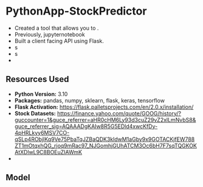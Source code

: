 # PythonApp-StockPredictor
* Created a tool that allows you to .
* Previously, jupyternotebook
* Built a client facing API using Flask.
* s
* s
* 

## Resources Used
* **Python Version:** 3.10
* **Packages:** pandas, numpy, sklearn, flask, keras, tensorflow
* **Flask Activation:** https://flask.palletsprojects.com/en/2.0.x/installation/
* **Stock Datasets:** https://finance.yahoo.com/quote/GOOG/history/?guccounter=1&guce_referrer=aHR0cHM6Ly93d3cuZ29vZ2xlLmNvbS8&guce_referrer_sig=AQAAADgKAIw8R5G5EDld4xwcKfDy-4pHRLkyy6MSV7CO-qSLp4RObjlKq9Ve75PbaTqJZBaQDK3kldwM1aGby9x9GOTACKjfEW788ZT1mOtqxhQG_rjoq9mRac97_NJGomhjGUhATCM3Oc6bH7F7sqTQGKOKAtXDlwL9C8BOEuZIAWmK
* 


## Model

